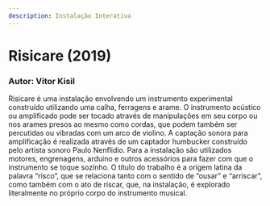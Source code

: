 ```yaml
---
description: Instalação Interativa
---
```


# Risicare \(2019\)

### **Autor: Vitor Kisil** 

Risicare é uma instalação envolvendo um instrumento experimental construído utilizando uma calha, ferragens e arame. O instrumento acústico ou amplificado pode ser tocado através de manipulações em seu corpo ou nos arames presos ao mesmo como cordas, que podem também ser percutidas ou vibradas com um arco de violino. A captação sonora para amplificação é realizada através de um captador humbucker construído pelo artista sonoro Paulo Nenflidio. Para a instalação são utilizados motores, engrenagens, arduino e outros acessórios para fazer com que o instrumento se toque sozinho. O título do trabalho é a origem latina da palavra “risco”, que se relaciona tanto com o sentido de “ousar” e “arriscar”, como também com o ato de riscar, que, na instalação, é explorado literalmente no próprio corpo do instrumento musical.

